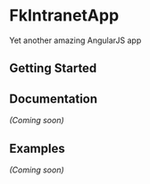 # FkIntranetApp

Yet another amazing AngularJS app

## Getting Started

## Documentation
_(Coming soon)_

## Examples
_(Coming soon)_

